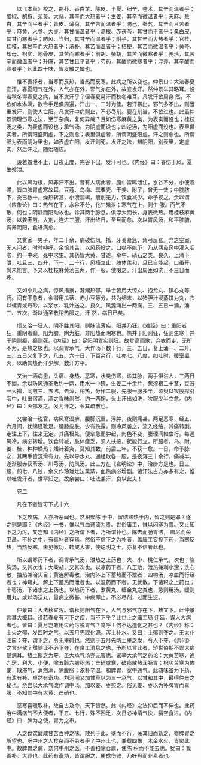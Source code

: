 <!-- { "loadSidebar": true } -->
　　以《本草》校之，荆芥、香白芷、陈皮、半夏、细辛、苍术，其辛而温者乎；蜀椒、胡椒、茱萸、大蒜，其辛而大热者乎；生姜，其辛而微温者乎；天麻、葱白，其辛而平者乎；青皮、薄荷，其辛苦而温者乎；防己、秦艽，其辛而且苦者乎；麻黄、人参、大枣，其甘而温者乎；葛根、赤茯苓，其甘而平者乎；桑白皮，其甘而寒者乎；防风、当归，其甘辛而温者乎；附子，其甘辛而大热者乎；官桂、桂枝，其甘辛而大热者乎；浓朴，其苦而温者乎；桔梗，其苦而微温者乎；黄芩、知母、枳实、地骨皮，其苦而寒者乎；前胡、柴胡，其苦而微寒者乎；羌活，其苦辛而微温者乎；升麻，其苦甘且平者乎；芍药，其酸而微寒者乎；浮萍，其辛酸而寒者乎；凡此四十味，皆发散之属也。

　　惟不善择者，当寒而反热，当热而反寒，此病之所以变也。仲景曰：大法春夏宜汗。春夏阳气在外，人气亦在外，邪气亦在外，故宜发汗。然仲景举其略耳。设若秋冬得春夏之病，当不发汗乎？但春夏易汗而秋冬难耳。凡发汗欲周身 然，不欲如水淋漓，欲令手足俱周遍，汗出一、二时为佳。若汗暴出，邪气多不出，则当重发汗，则使人亡阳。凡发汗中病则止，不必尽剂。要在剂当，不欲过也。此虽仲景调理伤寒之法，至于杂病，复何异哉？且如伤寒麻黄之类，为表实而设也；桂枝汤之类，为表虚而设也；承气汤，为阴虚而设也；四逆汤，为阳虚而设也。表里俱实者，所谓阳盛阴虚，下之则愈；表里俱虚者，所谓阴盛阳虚，汗之则愈也。所谓阳为表而阴为里也，如表虚亡阳，发汗则死。发汗之法，辨阴阳，别表里，定虚实，然后汗之，随治随应。

　　设若飧泄不止，日夜无度，完谷下出，发汗可也。《内经》曰：春伤于风，夏生飧泄。

　　此以风为根，风非汗不出。昔有人病此者，腹中雷鸣泄注，水谷不分，小便涩滞，皆曰脾胃虚寒故耳。豆蔻、乌梅、罂粟壳、干姜、附子，曾无一效；中脘脐下，灸已数十，燥热转甚，小溲涸竭，瘦削无力，饮食减少。命予视之，余以谓《应象论》曰：热气在下，水谷不分，化生飧泄；寒气在上，则生 胀。而气不散，何也；阴静而阳动故也。诊其两手脉息，俱浮大而长，身表微热。用桂枝麻黄汤，以姜枣煎，大剂，连进三服，汗出终日，至旦而愈。次以胃风汤，和平脏腑，调养阴阳，食进病愈。

　　又贫家一男子，年二十余，病破伤风，搐，牙关紧急，角弓反张。弃之空室，无人问者，时时呻呼。余怜其苦，以风药投之。口噤不能下，乃从两鼻窍中灌入咽喉，约一中碗，死中求生。其药皆大黄、甘遂、牵牛、硝石之类。良久，上涌下泄，吐且三、四升，下一、二十行，风搐立止，肢体柔和，旦已自能起。口虽开，尚未能言。予又以桂枝麻黄汤三两，作一服，使啜之。汗出周匝如洗，不三日而痊。

　　又如小儿之病，惊风搐搦，涎潮热郁，举世皆用大惊丸、抱龙丸、镇心丸等药。间有不愈者，余潜用瓜蒂、赤小豆等分，共为细末，以猪胆汁浸蒸饼为丸，衣以螺青或丹砂，以浆水、乳汁送之。良久，风涎涌出一两掬，三、五日一涌，涌三、五次。渐以通圣散稍热服之，汗 然，病日已矣。

　　顷又治一狂人，阴不胜其阳，则脉流薄疾，阳并乃狂。《难经》曰：重阳者狂，重阴者癫。阳为腑，阴为脏，非阳热而阴寒也。热并于阳则狂，狂则生寒；并于阴则癫，癫则死。《内经》曰：足阳明胃实则狂。故登高而歌，弃衣而走，无所不为，是热之极也。以调胃承气，大作汤下数十行，三、五日，复上涌一、二升，三、五日又复下之，凡五、六十日，下百余行，吐亦七、八度，如吐时，暖室置火，以助其热而汗少解，数汗方平。

　　又治一酒病患，头痛、身热、恶寒，状类伤寒，诊其脉，两手俱洪大，三两日不圊。余以防风通圣散约一两，用水一中碗，生姜二十余片，葱须根二十茎，豆豉一大撮，同煎三、五沸，去滓，稍热，分作二服，先服一服多半，须臾以钗股探引咽中，吐出宿酒，酒之香味尚然，约一两掬，头上汗出如洗，次服少半立愈。《内经》曰：火郁发之。发为汗之，令其疏散也。

　　又尝治一税官，病风寒湿痹，腰脚沉重，浮肿，夜则痛甚，两足恶寒，经五、六月间，犹绵胫靴足。腰膝皮肤，少有跣露，则冷风袭之，流入经络，其痛转剧。走注上下，往来无定。其痛极处，便挛急而肿起，肉色不变，腠理间如虫行。每遇风冷，病必转增。饮食转减，肢体瘦乏，须人扶掖，犹能行立。所服者，乌、附、姜、桂，种种燥热；燔针着灸，莫知其数，前后三年，不获一愈。一日，命予脉之，其两手皆沉滑有力。先以导水丸、通经散各一服，是夜泻三十余行，痛减半。遂渐服赤茯苓汤、川芎汤、防风汤。此三方在《宣明论》中，治痹方是也。日三服，煎七、八钱，余又作玲珑灶法熏蒸，血热病必增剧。诸汗法古方亦多有之，惟以吐发汗者，世罕知之。故余尝曰：吐法兼汗，良以此夫！

　　卷二

　　凡在下者皆可下式十六

　　下之攻病，人亦所恶闻也。然积聚陈 于中，留结寒热于内，留之则是耶？逐之则是耶？《内经》一书，惟以气血通流为贵。世俗庸工，惟以闭塞为贵。又止知下之为泻，又岂知《内经》之所谓下者，乃所谓补也。陈去而肠胃洁， 瘕尽而荣卫昌。不补之中，有真补者存焉。然俗不信下之为补者，盖庸工妄投下药，当寒反热，当热反寒，未见微功，转成大害，使聪明之士，亦复不信者此也。

　　所以谓寒药下者，调胃承气汤，泄热之上药也；大、小、桃仁承气，次也；陷胸汤，又其次也；大柴胡，又其次也。以凉药下者，八正散，泄热兼利小溲；洗心散，抽热兼治头目；黄连解毒散，治内外上下蓄热而不泄者；四物汤，凉血而行经者也；神芎丸，解上下蓄热而泄者也。以温药而下者，无忧散，下诸积之上药也；十枣汤，下诸水之上药也。以热药下者，煮黄丸、缠金丸之类也，急则用汤，缓则用丸，或以汤送丸，量病之微甚，中病即止，不必尽剂，过而生愆。

　　仲景曰：大法秋宜泻。谓秋则阳气在下，人气与邪气亦在下，故宜下。此仲景言其大概耳。设若春夏有可下之疾，当不下乎？此世上之庸工局 迁延，误人大病者也。皆曰：夏月岂敢用过药泻脱胃气？呜呼！何不达造化之甚也？《内经》称：土火之郁，发四时之气。以五月先取化源，泻土补水。又曰：土郁则夺之。王太仆注曰：夺，谓下之，令无壅碍也。然则于五月先防土壅之发，令人下夺，《素问》之言非欤？然随证不必下夺，在良工消息之也。予所以言此者，矫世俗期不误大病暴病耳。故土郁之为夺，虽大承气汤亦无害也。试举大承气之药论：大黄苦寒，通九窍，利大、小便，除五脏六腑积热；芒硝咸寒，破痰散热润肠胃；枳实苦寒为佐使，散滞气，消痞满，除腹胀；浓朴辛温，和脾胃，宽中通气。此四味虽为下药，有泄有补，卓然有奇功。刘河间又加甘草以为三一承气，以甘和其中，最得仲景之秘也。余尝以大承气改作调中汤，加以姜、枣煎之。俗见姜、枣以为补脾胃而喜服，不知其中有大黄、芒硝也。

　　恶寒喜暖取补，故自古及今，天下皆然。此《内经》之法抑屈而不伸也。此药治中满痞气不大便者，下五、七行，殊不困乏，次日必神清气快，膈空食进。《内经》曰：脾为之使，胃为之市。

　　人之食饮酸咸甘苦百种之味，散列于此，壅而不行，荡其旧而新之，亦脾胃之所望也。况中州之人食杂而不劳者乎？中州土也，兼载四象，木金水火，皆聚此中。故脾胃之病，奈何中州之医，不善扫除仓廪，使陈 积而不能去也。犹曰：我善补。大罪也。此药有奇功，皆谓服之，便成伤败，乃好丹而非素者也。

